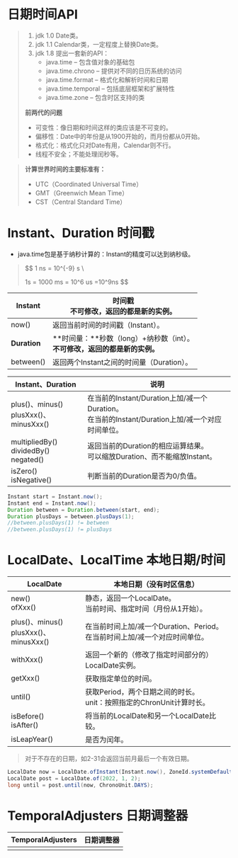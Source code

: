 # 日期时间API

> 1. jdk 1.0 Date类。
> 2. jdk 1.1 Calendar类，一定程度上替换Date类。
> 3. jdk 1.8 提出一套新的API：
>    - java.time – 包含值对象的基础包
>    - java.time.chrono – 提供对不同的日历系统的访问
>    - java.time.format – 格式化和解析时间和日期
>    - java.time.temporal – 包括底层框架和扩展特性
>    - java.time.zone – 包含时区支持的类
>
> **前两代的问题**
>
> - 可变性：像日期和时间这样的类应该是不可变的。
> - 偏移性：Date中的年份是从1900开始的，而月份都从0开始。
> - 格式化：格式化只对Date有用，Calendar则不行。
> - 线程不安全；不能处理闰秒等。

> **计算世界时间的主要标准有：**
>
> - UTC（Coordinated Universal Time）
> - GMT（Greenwich Mean Time）
> - CST（Central Standard Time）

# Instant、Duration 时间戳

- java.time包是基于纳秒计算的：Instant的精度可以达到纳秒级。 

> $$
> 1 ns = 10^{-9} s \\
> 
> 1s = 1000 ms = 10^6 us =10^9ns
> $$

| Instant      | 时间戳<br />不可修改，返回的都是新的实例。                   |
| ------------ | ------------------------------------------------------------ |
| now()        | 返回当前时间的时间戳（Instant）。                            |
| **Duration** | **时间量：**秒数（long）+纳秒数（int）。<br />**不可修改，返回的都是新的实例。** |
| between()    | 返回两个Instant之间的时间量（Duration）。                    |

| Instant、Duration                              | 说明                                                         |
| ---------------------------------------------- | ------------------------------------------------------------ |
| plus()、minus()<br />plusXxx()、minusXxx()     | 在当前的Instant/Duration上加/减一个Duration。<br />在当前的Instant/Duration上加/减一个对应时间单位。 |
| multipliedBy()<br />dividedBy()<br />negated() | 返回当前的Duration的相应运算结果。<br />可以缩放Duration、而不能缩放Instant。 |
| isZero()<br />isNegative()                     | 判断当前的Duration是否为0/负值。                             |

```java
Instant start = Instant.now();
Instant end = Instant.now();
Duration between = Duration.between(start, end);
Duration plusDays = between.plusDays(1);
//between.plusDays(1) != between
//between.plusDays(1) != plusDays
```

# LocalDate、LocalTime 本地日期/时间

| LocalDate                                  | 本地日期（没有时区信息）                                     |
| ------------------------------------------ | ------------------------------------------------------------ |
| new()<br />ofXxx()                         | 静态，返回一个LocalDate。<br />当前时间、指定时间（月份从1开始）。 |
| plus()、minus()<br />plusXxx()、minusXxx() | 在当前时间上加/减一个Duration、Period。<br />在当前时间上加/减一个对应时间单位。 |
| withXxx()                                  | 返回一个新的（修改了指定时间部分的）LocalDate实例。          |
| getXxx()                                   | 获取指定单位的时间。                                         |
| until()                                    | 获取Period，两个日期之间的时长。<br />unit：按照指定的ChronUnit计算时长。 |
| isBefore()<br />isAfter()                  | 将当前的LocalDate和另一个LocalDate比较。                     |
| isLeapYear()                               | 是否为闰年。                                                 |

> 对于不存在的日期，如2-31会返回当前月最后一个有效日期。

```java
LocalDate now = LocalDate.ofInstant(Instant.now(), ZoneId.systemDefault());
LocalDate post = LocalDate.of(2022, 1, 2);
long until = post.until(now, ChronoUnit.DAYS);
```

# TemporalAdjusters 日期调整器

| TemporalAdjusters | 日期调整器 |
| ----------------- | ---------- |
|                   |            |
